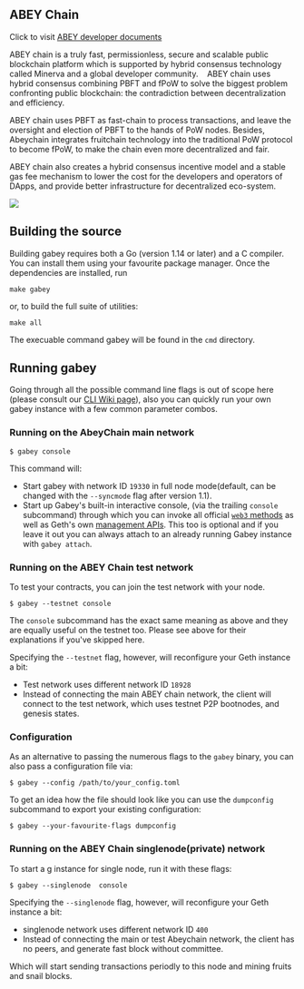 
## ABEY Chain


Click to visit [ABEY developer documents](https://docs.abeychain.com)

ABEY chain is a truly fast, permissionless, secure and scalable public blockchain platform 
which is supported by hybrid consensus technology called Minerva and a global developer community. 
 
ABEY chain uses hybrid consensus combining PBFT and fPoW to solve the biggest problem confronting public blockchain: 
the contradiction between decentralization and efficiency. 

ABEY chain uses PBFT as fast-chain to process transactions, and leave the oversight and election of PBFT to the hands of PoW nodes. 
Besides, Abeychain integrates fruitchain technology into the traditional PoW protocol to become fPoW, 
to make the chain even more decentralized and fair. 
 
ABEY chain also creates a hybrid consensus incentive model and a stable gas fee mechanism to lower the cost for the developers 
and operators of DApps, and provide better infrastructure for decentralized eco-system. 

<a href="https://github.com/abeychain/go-abey/blob/master/COPYING"><img src="https://img.shields.io/badge/license-GPL%20%20Abeychain-lightgrey.svg"></a>



## Building the source


Building gabey requires both a Go (version 1.14 or later) and a C compiler.
You can install them using your favourite package manager.
Once the dependencies are installed, run

    make gabey

or, to build the full suite of utilities:

    make all

The execuable command gabey will be found in the `cmd` directory.

## Running gabey

Going through all the possible command line flags is out of scope here (please consult our
[CLI Wiki page](https://github.com/abeychain/go-abey/wiki/Command-Line-Options)), 
also you can quickly run your own gabey instance with a few common parameter combos.

### Running on the AbeyChain main network

```
$ gabey console
```

This command will:

 * Start gabey with network ID `19330` in full node mode(default, can be changed with the `--syncmode` flag after version 1.1).
 * Start up Gabey's built-in interactive console,
   (via the trailing `console` subcommand) through which you can invoke all official [`web3` methods](https://github.com/abeychain/go-abey/wiki/RPC-API)
   as well as Geth's own [management APIs](https://github.com/abeychain/go-abey/wiki/Management-API).
   This too is optional and if you leave it out you can always attach to an already running Gabey instance
   with `gabey attach`.


### Running on the ABEY Chain test network

To test your contracts, you can join the test network with your node.

```
$ gabey --testnet console
```

The `console` subcommand has the exact same meaning as above and they are equally useful on the
testnet too. Please see above for their explanations if you've skipped here.

Specifying the `--testnet` flag, however, will reconfigure your Geth instance a bit:

 * Test network uses different network ID `18928`
 * Instead of connecting the main ABEY chain network, the client will connect to the test network, which uses testnet P2P bootnodes,  and genesis states.


### Configuration

As an alternative to passing the numerous flags to the `gabey` binary, you can also pass a configuration file via:

```
$ gabey --config /path/to/your_config.toml
```

To get an idea how the file should look like you can use the `dumpconfig` subcommand to export your existing configuration:

```
$ gabey --your-favourite-flags dumpconfig
```


### Running on the ABEY Chain singlenode(private) network

To start a g
instance for single node,  run it with these flags:

```
$ gabey --singlenode  console
```

Specifying the `--singlenode` flag, however, will reconfigure your Geth instance a bit:

 * singlenode network uses different network ID `400`
 * Instead of connecting the main or test Abeychain network, the client has no peers, and generate fast block without committee.

Which will start sending transactions periodly to this node and mining fruits and snail blocks.
